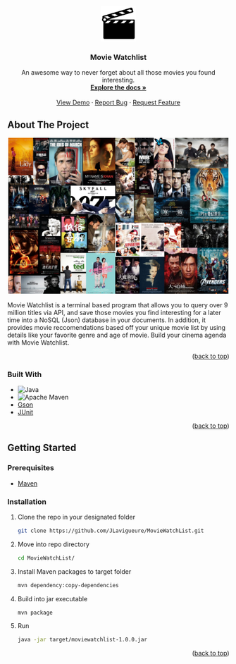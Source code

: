 <a name="readme-top"></a>

<br />
<div align="center">
  <a href="https://github.com/JLavigueure/MovieWatchList">
    <img src="images/clapboard.png" alt="Logo" width="80" height="80">
  </a>

  <h3 align="center">Movie Watchlist</h3>

  <p align="center">
    An awesome way to never forget about all those movies you found interesting.
    <br />
    <a href="https://github.com/JLavigueure/MovieWatchList"><strong>Explore the docs »</strong></a>
    <br />
    <br />
    <a href="https://github.com/JLavigueure/MovieWatchList">View Demo</a>
    ·
    <a href="https://github.com/JLavigueure/MovieWatchList/issues">Report Bug</a>
    ·
    <a href="https://github.com/JLavigueure/MovieWatchList/issues">Request Feature</a>
  </p>
</div>

## About The Project

<div align="center">
  <a href="https://github.com/JLavigueure/MovieWatchList">
    <img src="images/moviecollage.jpg" alt="Movie collage" width="500">
  </a>
</div>

Movie Watchlist is a terminal based program that allows you to query over 9 million titles via API, and save those movies you find interesting for a later time into a NoSQL (Json) database in your documents. In addition, it provides movie reccomendations based off your unique movie list by using details like your favorite genre and age of movie. Build your cinema agenda with Movie Watchlist.

<p align="right">(<a href="#readme-top">back to top</a>)</p>

### Built With

* ![Java](https://img.shields.io/badge/java-%23ED8B00.svg?style=for-the-badge&logo=openjdk&logoColor=white)
* ![Apache Maven](https://img.shields.io/badge/Apache%20Maven-C71A36?style=for-the-badge&logo=Apache%20Maven&logoColor=white)
* <a href="https://github.com/google/gson">Gson</a>
* <a href="https://github.com/junit-team">JUnit</a>

<p align="right">(<a href="#readme-top">back to top</a>)</p>

<!-- GETTING STARTED -->
## Getting Started

### Prerequisites
* <a href="https://maven.apache.org/download.cgi">Maven</a>

### Installation
1. Clone the repo in your designated folder
   ```sh
   git clone https://github.com/JLavigueure/MovieWatchList.git
   ```
2. Move into repo directory
   ```sh
   cd MovieWatchList/
   ```
 3. Install Maven packages to target folder
    ```sh
    mvn dependency:copy-dependencies 
    ```
4. Build into jar executable
   ```sh
   mvn package
   ```
5. Run 
   ```sh
   java -jar target/moviewatchlist-1.0.0.jar
   ```
<p align="right">(<a href="#readme-top">back to top</a>)</p>




